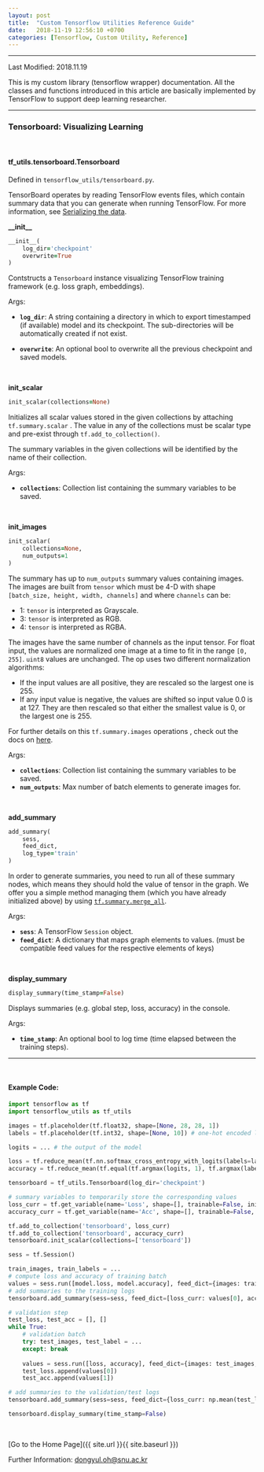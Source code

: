 ```yaml
---
layout: post
title:  "Custom Tensorflow Utilities Reference Guide"
date:   2018-11-19 12:56:10 +0700
categories: [Tensorflow, Custom Utility, Reference]
---
```


---

Last Modified: 2018.11.19

This is my custom library (tensorflow wrapper) documentation. All the classes and functions introduced in this article are basically implemented by TensorFlow to support deep learning researcher.

---

### Tensorboard: Visualizing Learning

<br/>

#### tf_utils.tensorboard.Tensorboard

Defined in `tensorflow_utils/tensorboard.py`.  

TensorBoard operates by reading TensorFlow events files, which contain summary data that you can generate when running TensorFlow. For more information, see [Serializing the data](https://www.tensorflow.org/guide/summaries_and_tensorboard).  

**\_\_init\_\_**

```ruby
__init__(
    log_dir='checkpoint'
    overwrite=True
)
```

Contstructs a `Tensorboard` instance visualizing TensorFlow training framework (e.g. loss graph, embeddings). 

Args:  

- **`log_dir`**: A string containing a directory in which to export timestamped (if available) model and its checkpoint. The sub-directories will be automatically created if not exist.

- **`overwrite`**: An optional bool to overwrite all the previous checkpoint and saved models. 

<br/>

**init_scalar**  

```ruby
init_scalar(collections=None)
```

Initializes all scalar values stored in the given collections by attaching `tf.summary.scalar` .  The value in any of the collections must be scalar type and pre-exist through `tf.add_to_collection()`.  

The summary variables in the given collections will be identified by the name of their collection.  

Args:  

- **`collections`**: Collection list containing the summary variables to be saved. 


<br/>

**init_images**

```ruby
init_scalar(
    collections=None,
    num_outputs=1
)
```

The summary has up to `num_outputs` summary values containing images. The images are built from `tensor` which must be 4-D with shape `[batch_size, height, width, channels]` and where `channels` can be:

- 1: `tensor` is interpreted as Grayscale.
- 3: `tensor` is interpreted as RGB.
- 4: `tensor` is interpreted as RGBA.

The images have the same number of channels as the input tensor. For float input, the values are normalized one image at a time to fit in the range `[0, 255]`. `uint8` values are unchanged. The op uses two different normalization algorithms:

- If the input values are all positive, they are rescaled so the largest one is 255.
- If any input value is negative, the values are shifted so input value 0.0 is at 127. They are then rescaled so that either the smallest value is 0, or the largest one is 255.

For further details on this `tf.summary.images` operations , check out the docs on [here](https://www.tensorflow.org/api_docs/python/tf/summary/image).

Args:  

- **`collections`**: Collection list containing the summary variables to be saved.
- **`num_outputs`**: Max number of batch elements to generate images for. 

<br/>

**add_summary**

```ruby
add_summary(
    sess,
    feed_dict,
    log_type='train'
)
```

In order to generate summaries, you need to run all of these summary nodes, which means they should hold the value of tensor in the graph. We offer you a simple method managing them (which you have already initialized above) by using [`tf.summary.merge_all`](https://www.tensorflow.org/api_docs/python/tf/summary/merge_all). 

Args:  

- **`sess`**: A TensorFlow `Session` object.
- **`feed_dict`**:  A dictionary that maps graph elements to values. (must be compatible feed values for the respective elements of keys)

<br/>

**display_summary**

```ruby
display_summary(time_stamp=False)
```

Displays summaries (e.g. global step, loss, accuracy) in the console.

Args:  

- **`time_stamp`**: An optional bool to log time (time elapsed between the training steps). 

---

<br/>

#### Example Code:

```python
import tensorflow as tf
import tensorflow_utils as tf_utils

images = tf.placeholder(tf.float32, shape=[None, 28, 28, 1])
labels = tf.placeholder(tf.int32, shape=[None, 10]) # one-hot encoded labels

logits = ... # the output of the model

loss = tf.reduce_mean(tf.nn.softmax_cross_entropy_with_logits(labels=labels, logits=logits))
accuracy = tf.reduce_mean(tf.equal(tf.argmax(logits, 1), tf.argmax(labels, 1)))

tensorboard = tf_utils.Tensorboard(log_dir='checkpoint')

# summary variables to temporarily store the corresponding values
loss_curr = tf.get_variable(name='Loss', shape=[], trainable=False, initializer=tf.zeros_initializer())
accuracy_curr = tf.get_variable(name='Acc', shape=[], trainable=False, initializer=tf.zeros_initializer())

tf.add_to_collection('tensorboard', loss_curr)
tf.add_to_collection('tensorboard', accuracy_curr)
tensorboard.init_scalar(collections=['tensorboard'])

sess = tf.Session()

train_images, train_labels = ...
# compute loss and accuracy of training batch
values = sess.run([model.loss, model.accuracy], feed_dict={images: train_images, labels: train_labels})
# add summaries to the training logs
tensorboard.add_summary(sess=sess, feed_dict=[loss_curr: values[0], acc_curr: values[1]], log_type='train')

# validation step
test_loss, test_acc = [], []
while True:
    # validation batch
    try: test_images, test_label = ... 
    except: break
        
    values = sess.run([loss, accuracy], feed_dict={images: test_images, labels: test_labels})
    test_loss.append(values[0])
    test_acc.append(values[1])

# add summaries to the validation/test logs
tensorboard.add_summary(sess=sess, feed_dict={loss_curr: np.mean(test_loss), acc_curr: np.mean(test_acc)}, log_type='test')

tensorboard.display_summary(time_stamp=False)
```



<br/>

[Go to the Home Page]({{ site.url }}{{ site.baseurl }})

Further Information: <dongyul.oh@snu.ac.kr>

<br/>

